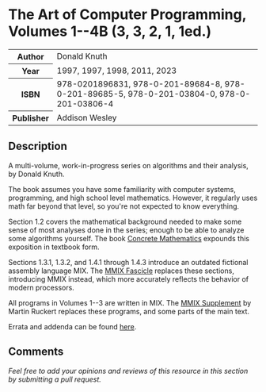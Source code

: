 # The Art of Computer Programming, Volumes 1--4B (3, 3, 2, 1, 1ed.)

<table>
  <tr>
    <th>Author</th>
    <td>Donald Knuth</td>
  </tr>
  <tr>
    <th>Year</th>
    <td>1997, 1997, 1998, 2011, 2023</td>
  </tr>
  <tr>
    <th>ISBN</th>
    <td>978-0201896831, 978-0-201-89684-8, 978-0-201-89685-5, 978-0-201-03804-0, 978-0-201-03806-4</td>
  </tr>
  <tr>
    <th>Publisher</th>
    <td>Addison Wesley</td>
  </tr>
</table>

## Description

A multi-volume, work-in-progress series on algorithms and their analysis, by Donald Knuth.

The book assumes you have some familiarity with computer systems, programming, and high school level mathematics. However, it regularly uses math far beyond that level, so you're not expected to know everything.

Section 1.2 covers the mathematical background needed to make some sense of most analyses done in the series; enough to be able to analyze some algorithms yourself. The book [Concrete Mathematics](../Mathematics/Cmath.md) expounds this exposition in textbook form.

Sections 1.3.1, 1.3.2, and 1.4.1 through 1.4.3 introduce an outdated fictional assembly language MIX. The [MMIX Fascicle](https://www.mmix.cs.hm.edu/doc/fasc1.pdf) replaces these sections, introducing MMIX instead, which more accurately reflects the behavior of modern processors.

All programs in Volumes 1--3 are written in MIX. The [MMIX Supplement](https://www.mmix.cs.hm.edu/supplement/index.html) by Martin Ruckert replaces these programs, and some parts of the main text.

Errata and addenda can be found [here](https://www-cs-faculty.stanford.edu/~knuth/taocp.html).

## Comments

*Feel free to add your opinions and reviews of this resource in this section by submitting a pull request.*
